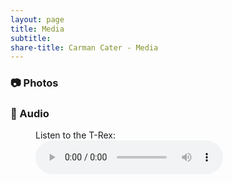 ```yaml
---
layout: page
title: Media
subtitle: 
share-title: Carman Cater - Media
---
```


### :camera: Photos

### :microphone: Audio
<figure>
  <figcaption>Listen to the T-Rex:</figcaption>
  <audio controls src="/assets/audio/hit me with your carman.mp3"></audio>
</figure>